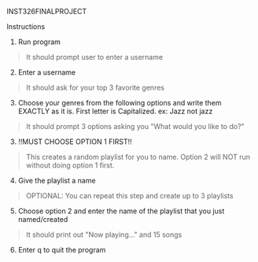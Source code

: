INST326FINALPROJECT

Instructions

1. Run program
>It should prompt user to enter a username
2. Enter a username
>It should ask for your top 3 favorite genres
3. Choose your genres from the following options and write them EXACTLY as it is. First letter is Capitalized. ex: Jazz not jazz
>It should prompt 3 options asking you "What would you like to do?"
3. !!MUST CHOOSE OPTION 1 FIRST!!
>This creates a random playlist for you to name.
>Option 2 will NOT run without doing option 1 first.
4. Give the playlist a name
>OPTIONAL: You can repeat this step and create up to 3 playlists
5. Choose option 2 and enter the name of the playlist that you just named/created
>It should print out "Now playing..." and 15 songs
6. Enter q to quit the program



